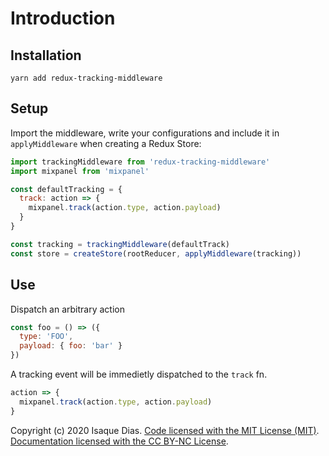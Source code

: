 # Introduction

## Installation

```
yarn add redux-tracking-middleware
```

## Setup

Import the middleware, write your configurations and include it in `applyMiddleware` when creating a Redux Store:

```js
import trackingMiddleware from 'redux-tracking-middleware'
import mixpanel from 'mixpanel'

const defaultTracking = {
  track: action => {
    mixpanel.track(action.type, action.payload)
  }
}

const tracking = trackingMiddleware(defaultTrack)
const store = createStore(rootReducer, applyMiddleware(tracking))
```

## Use

Dispatch an arbitrary action

```js
const foo = () => ({
  type: 'FOO',
  payload: { foo: 'bar' }
})
```

A tracking event will be immedietly dispatched to the `track` fn.

```js
action => {
  mixpanel.track(action.type, action.payload)
}
```

Copyright (c) 2020 Isaque Dias. [Code licensed with the MIT License (MIT)](/LICENSE). [Documentation licensed with the CC BY-NC License](LICENSE).
